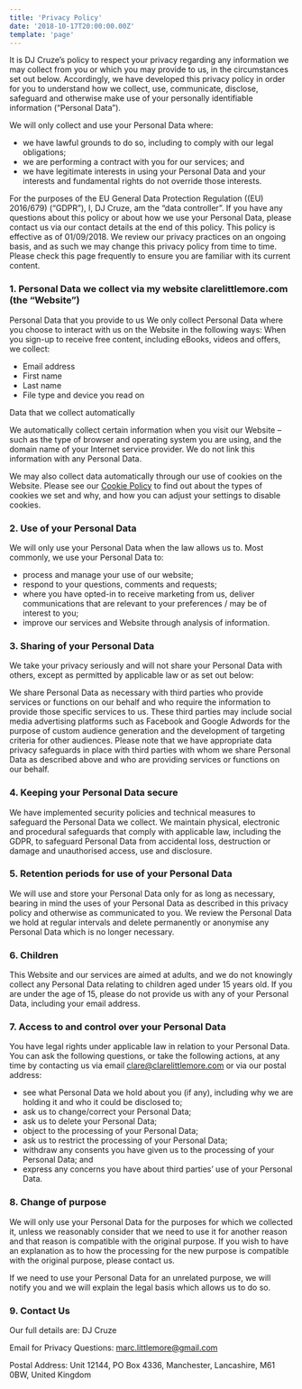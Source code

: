 ```yaml
---
title: 'Privacy Policy'
date: '2018-10-17T20:00:00.00Z'
template: 'page'
---
```


It is DJ Cruze’s policy to respect your privacy regarding any information we may collect from you or which you may provide to us, in the circumstances set out below. Accordingly, we have developed this privacy policy in order for you to understand how we collect, use, communicate, disclose, safeguard and otherwise make use of your personally identifiable information (“Personal Data”).

We will only collect and use your Personal Data where:

- we have lawful grounds to do so, including to comply with our legal obligations;
- we are performing a contract with you for our services; and
- we have legitimate interests in using your Personal Data and your interests and fundamental rights do not override those interests.

For the purposes of the EU General Data Protection Regulation ((EU) 2016/679) (“GDPR”), I, DJ Cruze, am the “data controller”. If you have any questions about this policy or about how we use your Personal Data, please contact us via our contact details at the end of this policy. This policy is effective as of 01/09/2018. We review our privacy practices on an ongoing basis, and as such we may change this privacy policy from time to time. Please check this page frequently to ensure you are familiar with its current content.

### 1. Personal Data we collect via my website clarelittlemore.com (the “Website”)

Personal Data that you provide to us
We only collect Personal Data where you choose to interact with us on the Website in the following ways:
When you sign-up to receive free content, including eBooks, videos and offers, we collect:

- Email address
- First name
- Last name
- File type and device you read on

Data that we collect automatically

We automatically collect certain information when you visit our Website – such as the type of browser and operating system you are using, and the domain name of your Internet service provider. We do not link this information with any Personal Data.

We may also collect data automatically through our use of cookies on the Website. Please see our [Cookie Policy](/cookie-policy) to find out about the types of cookies we set and why, and how you can adjust your settings to disable cookies.

### 2. Use of your Personal Data

We will only use your Personal Data when the law allows us to. Most commonly, we use your Personal Data to:

- process and manage your use of our website;
- respond to your questions, comments and requests;
- where you have opted-in to receive marketing from us, deliver communications that are relevant to your preferences / may be of interest to you;
- improve our services and Website through analysis of information.

### 3. Sharing of your Personal Data

We take your privacy seriously and will not share your Personal Data with others, except as permitted by applicable law or as set out below:

We share Personal Data as necessary with third parties who provide services or functions on our behalf and who require the information to provide those specific services to us. These third parties may include social media advertising platforms such as Facebook and Google Adwords for the purpose of custom audience generation and the development of targeting criteria for other audiences. Please note that we have appropriate data privacy safeguards in place with third parties with whom we share Personal Data as described above and who are providing services or functions on our behalf.

### 4. Keeping your Personal Data secure

We have implemented security policies and technical measures to safeguard the Personal Data we collect. We maintain physical, electronic and procedural safeguards that comply with applicable law, including the GDPR, to safeguard Personal Data from accidental loss, destruction or damage and unauthorised access, use and disclosure.

### 5. Retention periods for use of your Personal Data

We will use and store your Personal Data only for as long as necessary, bearing in mind the uses of your Personal Data as described in this privacy policy and otherwise as communicated to you. We review the Personal Data we hold at regular intervals and delete permanently or anonymise any Personal Data which is no longer necessary.

### 6. Children

This Website and our services are aimed at adults, and we do not knowingly collect any Personal Data relating to children aged under 15 years old. If you are under the age of 15, please do not provide us with any of your Personal Data, including your email address.

### 7. Access to and control over your Personal Data

You have legal rights under applicable law in relation to your Personal Data. You can ask the following questions, or take the following actions, at any time by contacting us via email clare@clarelittlemore.com or via our postal address:

- see what Personal Data we hold about you (if any), including why we are holding it and who it could be disclosed to;
- ask us to change/correct your Personal Data;
- ask us to delete your Personal Data;
- object to the processing of your Personal Data;
- ask us to restrict the processing of your Personal Data;
- withdraw any consents you have given us to the processing of your Personal Data; and
- express any concerns you have about third parties’ use of your Personal Data.

### 8. Change of purpose

We will only use your Personal Data for the purposes for which we collected it, unless we reasonably consider that we need to use it for another reason and that reason is compatible with the original purpose. If you wish to have an explanation as to how the processing for the new purpose is compatible with the original purpose, please contact us.

If we need to use your Personal Data for an unrelated purpose, we will notify you and we will explain the legal basis which allows us to do so.

### 9. Contact Us

Our full details are: DJ Cruze

Email for Privacy Questions: marc.littlemore@gmail.com

Postal Address: Unit 12144, PO Box 4336, Manchester, Lancashire, M61 0BW, United Kingdom
